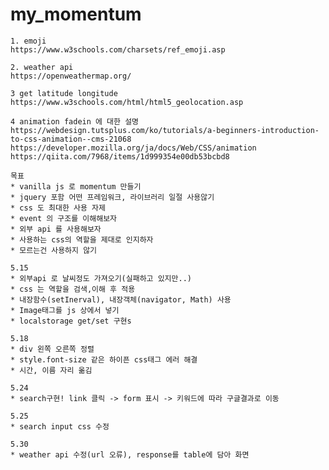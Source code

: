 # my_momentum
	1. emoji
	https://www.w3schools.com/charsets/ref_emoji.asp
	
	2. weather api
	https://openweathermap.org/
	
	3 get latitude longitude
	https://www.w3schools.com/html/html5_geolocation.asp
	
	4 animation fadein 에 대한 설명
	https://webdesign.tutsplus.com/ko/tutorials/a-beginners-introduction-to-css-animation--cms-21068
	https://developer.mozilla.org/ja/docs/Web/CSS/animation
	https://qiita.com/7968/items/1d999354e00db53bcbd8
	
	목표
	* vanilla js 로 momentum 만들기
	* jquery 포함 어떤 프레임워크, 라이브러리 일절 사용않기
	* css 도 최대한 사용 자제
	* event 의 구조를 이해해보자
	* 외부 api 를 사용해보자
	* 사용하는 css의 역할을 제대로 인지하자
	* 모르는건 사용하지 않기
	
	5.15 
	* 외부api 로 날씨정도 가져오기(실패하고 있지만..)
	* css 는 역할을 검색,이해 후 적용
	* 내장함수(setInerval), 내장객체(navigator, Math) 사용
	* Image태그를 js 상에서 넣기
	* localstorage get/set 구현s
	
	5.18
	* div 왼쪽 오른쪽 정렬
	* style.font-size 같은 하이픈 css태그 에러 해결
	* 시간, 이름 자리 옮김 
	
	5.24
	* search구현! link 클릭 -> form 표시 -> 키워드에 따라 구글결과로 이동
	
	5.25
	* search input css 수정
	
	5.30
	* weather api 수정(url 오류), response를 table에 담아 화면 
